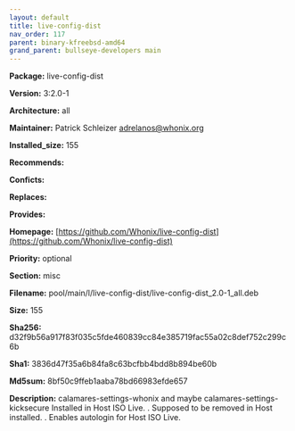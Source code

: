 ```yaml
---
layout: default
title: live-config-dist
nav_order: 117
parent: binary-kfreebsd-amd64
grand_parent: bullseye-developers main
---
```


**Package:** live-config-dist

**Version:** 3:2.0-1

**Architecture:**  all

**Maintainer:**  Patrick Schleizer <adrelanos@whonix.org>

**Installed_size:**  155

**Recommends:**  

**Conficts:**  

**Replaces:**  

**Provides:**  

**Homepage:**  [https://github.com/Whonix/live-config-dist](https://github.com/Whonix/live-config-dist)

**Priority:**  optional

**Section:** misc

**Filename:**  pool/main/l/live-config-dist/live-config-dist_2.0-1_all.deb

**Size:**  155

**Sha256:**  d32f9b56a917f83f035c5fde460839cc84e385719fac55a02c8def752c299c6b

**Sha1:**  3836d47f35a6b84fa8c63bcfbb4bdd8b894be60b

**Md5sum:**  8bf50c9ffeb1aaba78bd66983efde657

**Description:** calamares-settings-whonix and maybe calamares-settings-kicksecure
 Installed in Host ISO Live.
 .
 Supposed to be removed in Host installed.
 .
 Enables autologin for Host ISO Live.


